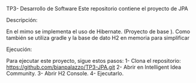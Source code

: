 TP3- Desarrollo de Software Este repositorio contiene el proyecto de JPA

Descripción:

En el mimo se implementa el uso de Hibernate. (Proyecto de base ). Como también se utiliza gradle y la base de dato H2 en memoria para simplificar

Ejecución:

Para ejecutar este proyecto, sigue estos pasos: 
1- Clona el repositorio: https://github.com/bianpalazzo/TP3-JPA.git 
2- Abrir en Intelligent Idea Community.
3- Abrir H2 Console.
4- Ejecutarlo.
